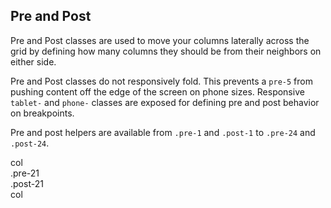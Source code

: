 ## Pre and Post

Pre and Post classes are used to move your columns laterally across the grid by defining how many columns they should be from their neighbors on either side.

Pre and Post classes do not responsively fold. This prevents a `pre-5` from pushing content off the edge of the screen on phone sizes. Responsive `tablet-` and `phone-` classes are exposed for defining pre and post behavior on breakpoints.

Pre and post helpers are available from `.pre-1` and `.post-1` to `.pre-24` and `.post-24`.

<!-- Closes out extant column and container divs -->
</div>
</div>

<div class="container grid-example leader-1">
<div class="column-1"><span>col</span></div>
<div class="column-2 pre-21 tablet-pre-9 phone-pre-3"><span>.pre-21</span></div>
</div>
<div class="container grid-example leader-1">
<div class="column-2 post-21 tablet-post-9 phone-post-3"><span>.post-21</span></div>
<div class="column-1"><span>col</span></div>
</div>

<!-- Reopens container and column for the continuation of the doc. -->
<div class="container">
	<div class="column-15 pre-7">
